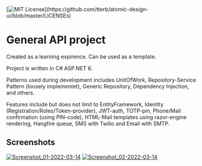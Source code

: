 [![MIT License](https://img.shields.io/apm/l/atomic-design-ui.svg?)](https://github.com/tterb/atomic-design-ui/blob/master/LICENSEs)

# General API project

Created as a learning expirence. Can be used as a template. 

Project is written in C# ASP.NET 6. 

Patterns used during development includes UnitOfWork, Repository-Service Pattern (loosely implementet), Generic Repository, Dependency Injection, and others.

Features include but does not limit to EntityFramework, Identity (Registration/Roles/Token-provider), JWT-auth, TOTP-pin, Phone/Mail confirmation (using PIN-code), HTML-Mail templates using razor-engine rendering, Hangfire queue, SMS with Twilio and Email with SMTP.

## Screenshots

[![Screenshot_01-2022-03-14](https://i.postimg.cc/mD4NCxrz/billede-2022-03-14-205129.png)](https://postimg.cc/rdhr2PxM)
[![Screenshot_02-2022-03-14](https://i.postimg.cc/02Xf3HVF/billede-2022-03-14-205057.png)](https://postimg.cc/bsbkSLc9)

